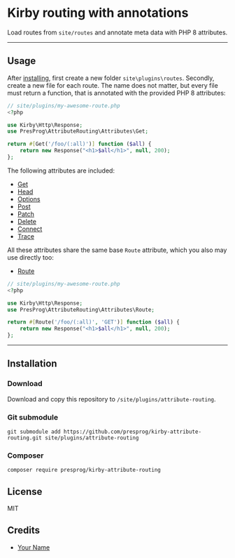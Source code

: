 # Kirby routing with annotations

Load routes from `site/routes` and annotate meta data with PHP 8 attributes.

****

## Usage

After [installing](#Installation), first create a new folder `site\plugins\routes`. Secondly, create a new file for
each route. The name does not matter, but every file must return a function,
that is annotated with the provided PHP 8 attributes:

```php
// site/plugins/my-awesome-route.php
<?php

use Kirby\Http\Response;
use PresProg\AttributeRouting\Attributes\Get;

return #[Get('/foo/(:all)')] function ($all) {
    return new Response("<h1>$all</h1>", null, 200);
};
```

The following attributes are included:

* [Get](https://github.com/presprog/kirby-attribute-routing/blob/master/src/Attributes/Get.php)
* [Head](https://github.com/presprog/kirby-attribute-routing/blob/master/src/Attributes/Head.php)
* [Options](https://github.com/presprog/kirby-attribute-routing/blob/master/src/Attributes/Options.php)
* [Post](https://github.com/presprog/kirby-attribute-routing/blob/master/src/Attributes/Post.php)
* [Patch](https://github.com/presprog/kirby-attribute-routing/blob/master/src/Attributes/Patch.php)
* [Delete](https://github.com/presprog/kirby-attribute-routing/blob/master/src/Attributes/Delete.php)
* [Connect](https://github.com/presprog/kirby-attribute-routing/blob/master/src/Attributes/Connect.php)
* [Trace](https://github.com/presprog/kirby-attribute-routing/blob/master/src/Attributes/Trace.php)

All these attributes share the same base `Route` attribute, which you also may use directly too:
* [Route](https://github.com/presprog/kirby-attribute-routing/blob/master/src/Attributes/Route.php)

```php
// site/plugins/my-awesome-route.php
<?php

use Kirby\Http\Response;
use PresProg\AttributeRouting\Attributes\Route;

return #[Route('/foo/(:all)', 'GET')] function ($all) {
    return new Response("<h1>$all</h1>", null, 200);
};
```

****

## Installation

### Download

Download and copy this repository to `/site/plugins/attribute-routing`.

### Git submodule

```
git submodule add https://github.com/presprog/kirby-attribute-routing.git site/plugins/attribute-routing
```

### Composer

```
composer require presprog/kirby-attribute-routing
```

## License

MIT

## Credits

- [Your Name](https://github.com/ghost)
